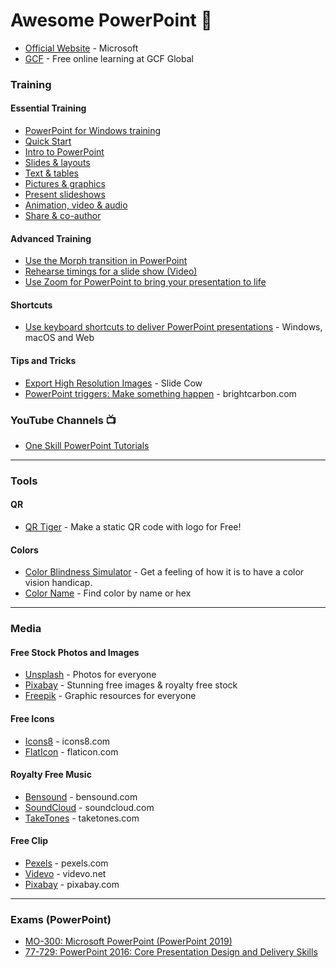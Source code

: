 # Awesome PowerPoint 🧡

* [Official Website](https://products.office.com/en-us/powerpoint) - Microsoft
* [GCF](https://edu.gcfglobal.org/en/topics/powerpoint/) - Free online learning at GCF Global

### Training
#### Essential Training
* [PowerPoint for Windows training](https://support.office.com/en-us/article/powerpoint-for-windows-training-40e8c930-cb0b-40d8-82c4-bd53d3398787?wt.mc_id=otc_home&ui=en-US&rs=en-US&ad=US)
* [Quick Start](https://support.office.com/en-us/article/create-a-presentation-in-powerpoint-422250f8-5721-4cea-92cc-202fa7b89617?wt.mc_id=otc_powerpoint)
* [Intro to PowerPoint](https://support.office.com/en-us/article/video-what-is-powerpoint-5f9cc860-d199-4d85-ad1b-4b74018acf5b?wt.mc_id=otc_powerpoint)
* [Slides & layouts](https://support.office.com/en-us/article/what-is-a-slide-master-b9abb2a0-7aef-4257-a14e-4329c904da54?wt.mc_id=otc_powerpoint)
* [Text & tables](https://support.office.com/en-us/article/insert-wordart-c5070583-1ebe-4dc4-a41f-5e3729adce54?wt.mc_id=otc_powerpoint)
* [Pictures & graphics](https://support.office.com/en-us/article/insert-a-picture-in-powerpoint-5f7368d2-ee94-4b94-a6f2-a663646a07e1?wt.mc_id=otc_powerpoint)
* [Present slideshows](https://support.office.com/en-us/article/start-the-presentation-and-see-your-notes-in-presenter-view-4de90e28-487e-435c-9401-eb49a3801257?wt.mc_id=otc_powerpoint)
* [Animation, video & audio](https://support.office.com/en-us/article/add-change-or-remove-transitions-between-slides-3f8244bf-f893-4efd-a7eb-3a4845c9c971?wt.mc_id=otc_powerpoint)
* [Share & co-author](https://support.office.com/en-us/article/add-change-hide-or-delete-comments-in-a-presentation-a8f071fa-6e5d-4c37-a025-1cf48a76eb38?wt.mc_id=otc_powerpoint)

#### Advanced Training
* [Use the Morph transition in PowerPoint](https://support.office.com/en-us/article/use-the-morph-transition-in-powerpoint-8dd1c7b2-b935-44f5-a74c-741d8d9244ea)
* [Rehearse timings for a slide show (Video)](https://support.office.com/en-us/article/video-rehearse-timings-for-a-slide-show-4fcac25a-d244-4047-b340-c3d683c3f549)
* [Use Zoom for PowerPoint to bring your presentation to life](https://support.office.com/en-us/article/use-zoom-for-powerpoint-to-bring-your-presentation-to-life-9d6c58cd-2125-4d29-86b1-0097c7dc47d7?wt.mc_id=otc_tips)

#### Shortcuts
* [Use keyboard shortcuts to deliver PowerPoint presentations](https://support.microsoft.com/en-us/office/use-keyboard-shortcuts-to-deliver-powerpoint-presentations-1524ffce-bd2a-45f4-9a7f-f18b992b93a0) - Windows, macOS and Web


#### Tips and Tricks
* [Export High Resolution Images](https://www.youtube.com/watch?v=TEFJBeZmsCI) - Slide Cow
* [PowerPoint triggers: Make something happen](https://www.brightcarbon.com/blog/powerpoint-triggers-make-something-happen/) - brightcarbon.com

### YouTube Channels :tv:
* [One Skill PowerPoint Tutorials](https://www.youtube.com/user/1OneSkill)


-----
### Tools
#### QR
* [QR Tiger](https://www.qrcode-tiger.com/) - Make a static QR code with logo for Free!

#### Colors
* [Color Blindness Simulator](https://www.color-blindness.com/coblis-color-blindness-simulator/) - Get a feeling of how it is to have a color vision handicap.
* [Color Name](https://www.color-name.com/) - Find color by name or hex

-----

### Media
#### Free Stock Photos and Images 
* [Unsplash](https://unsplash.com/) - Photos for everyone
* [Pixabay](https://pixabay.com/) - Stunning free images & royalty free stock
* [Freepik](https://www.freepik.com/) - Graphic resources for everyone

#### Free Icons
* [Icons8](https://icons8.com/) - icons8.com
* [FlatIcon](https://www.flaticon.com/) - flaticon.com

#### Royalty Free Music
* [Bensound](https://www.bensound.com/) - bensound.com
* [SoundCloud](https://soundcloud.com/royaltyfreemusic-nocopyrightmusic) - soundcloud.com
* [TakeTones](https://taketones.com/) - taketones.com

#### Free Clip
* [Pexels](https://www.pexels.com/videos/) - pexels.com
* [Videvo](https://www.videvo.net/) - videvo.net
* [Pixabay](https://pixabay.com/videos/) - pixabay.com

-----

### Exams (PowerPoint)
* [MO-300: Microsoft PowerPoint (PowerPoint 2019)](https://www.microsoft.com/en-us/learning/exam-MO-300.aspx)
* [77-729: PowerPoint 2016: Core Presentation Design and Delivery Skills](https://www.microsoft.com/en-us/learning/exam-77-729.aspx)


